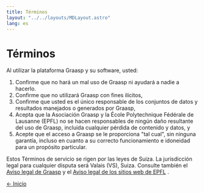 ```yaml
---
title: Términos
layout: "../../layouts/MDLayout.astro"
lang: es
---
```


# Términos

Al utilizar la plataforma Graasp y su software, usted:

1. Confirme que no hará un mal uso de Graasp ni ayudará a nadie a hacerlo.
2. Confirme que no utilizará Graasp con fines ilícitos,
3. Confirme que usted es el único responsable de los conjuntos de datos y resultados manejados o generados por Graasp,
4. Acepta que la Asociación Graasp y la École Polytechnique Fédérale de Lausanne (EPFL) no se hacen responsables de ningún daño resultante del uso de Graasp, incluida cualquier pérdida de contenido y datos, y
5. Acepte que el acceso a Graasp se le proporciona "tal cual", sin ninguna garantía, incluso en cuanto a su correcto funcionamiento e idoneidad para un propósito particular.

Estos Términos de servicio se rigen por las leyes de Suiza. La jurisdicción legal para cualquier disputa será Valais (VS), Suiza. Consulte también el [Aviso legal de Graasp](../disclaimer) y el [Aviso legal de los sitios web de EPFL](https://www.epfl.ch/about/overview/regulations-and-guidelines/disclaimer/) .

[← Inicio](./)
